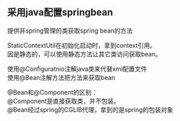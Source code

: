 采用java配置springbean<br>
--
提供非spring管理的类获取spring bean的方法<br>

StaticContextUtil在初始化启动时，拿到context引用。<br>
因是静态的，可以使用静态方法让其它类访问获取bean。<br>

使用@Configuratnio注解java类来代替xml配置文件<br>
使用@Bean注解方法把方法来获取bean<br>

@Bean和@Component的区别：<br>
@Component是直接获取类，并不包装。<br>
@Bean经过spring的CGLIB代理，拿到的是spring的包装对象<br>